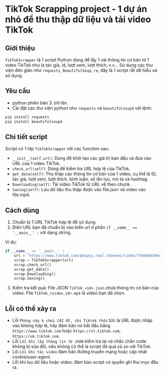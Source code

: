 # TikTok Scrapping project - 1 dự án nhỏ để thu thập dữ liệu và tải video TikTok

## Giới thiệu
`TikTokScrapper` là 1 script Python dùng để lấy 1 vài thông tin cơ bản từ 1 video TikTok như là tác giả, id, lượt xem, lượt thích,.v.v...
Sử dụng các thư viện đơn giản như `requests`, `BeautifulSoup`, `re`, đây là 1 script rất dễ hiểu và sử dụng.

## Yêu cầu
- python phiên bản 3. trở lên.
- Cài đặt các thư viện python như `requests` và `beautifulsoup4` với lệnh:
  
```bash
pip install requests
pip install beautifulsoup4
```

## Chi tiết script
Script có 1 lớp `TikTokScrapper` với các function sau:
- `__init__(self,url)`: Dùng để khởi tạo các giá trị ban đầu và đưa vào URL của 1 video TikTok.
- `check_url(self)`: Dùng để kiểm tra URL hợp lệ của TikTok.
- `get_data(self)`: Thu thập các thông tin cơ bản của 1 video, cụ thể là ID, tác giả, lượt xem, lượt thích, bình luận, số lần lưu, mô tả và hashtag.
- `Downloading(self)`: Tải video TikTok từ URL về theo chunk.
- `Saving(self)`: Lưu dữ liệu thu thập được vào file.json và video vào file.mp4.

## Cách dùng
1. Chuẩn bị 1 URL TikTok hợp lệ để sử dụng.
2. Điền URL bạn đã chuẩn bị vào biến url ở phần `if __name__ == '__main__' :` với dạng string.

Ví dụ:
```python
if __name__ == '__main__' :
    url = 'https://www.tiktok.com/@duyyy.real.channel/video/7504660594465770770'
    scrap = TikTokScrapper(url)
    scrap.check_url()
    scrap.get_data()
    scrap.Downloading()
    scrap.Saving()
```

3. Kiểm tra kết quả:
   File JSON `TikTok_<id>.json` chứa thông tin cơ bản của video.
   File `TikTok_<video_id>.mp4` là video bạn đã chọn.

## Lỗi có thể xảy ra
- Lỗi `Phòng này k chơi CÁI ẤY, chỉ Tiktok thôi` tức là URL được nhập vào không hợp lệ, hãy đảm bảo nó bắt đầu bằng `https://www.tiktok.com` hoặc `https://vt.tiktok.com`, `https://vm.tiktok.com`.
- Lỗi `Lỗi khi lấy thông tin từ JSON` kiểm tra lại và chắc chắn code không bị sửa đổi, nếu không có thể là script đã quá cũ so với TikTok.
- Lôi `Lỗi khi tải video` đảm bảo đường truyền mạng hoặc cập nhật cookie/user-agent.
- Lỗi khi lưu dữ liệu hoặc video: đảm bảo script có quyền ghi thư mục đầu ra.

